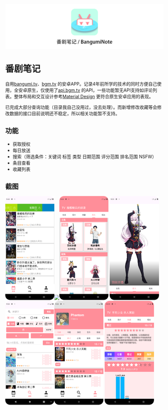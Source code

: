 ![番剧笔记](./BangumiNote.png)

# 番剧笔记

自用[bangumi.tv](https://bangumi.tv)、[bgm.tv](https://bgm.tv)
的安卓APP。记录4年前所学的技术的同时方便自己使用，全安卓原生，仅使用了[api.bgm.tv](https://bangumi.github.io/api/)
的API，一些功能暂无API支持如评论列表。整体布局和交互设计参考[Material Design](https://m3.material.io/)
更符合原生安卓应用的表现。

已完成大部分查询功能（目录我自己没用过，没去处理）。而新增修改收藏等会修改数据的接口目前说明还不稳定，所以相关功能暂不支持。

## 功能

+ 获取授权
+ 每日放送
+ 搜索（筛选条件：关键词 标签 类型 日期范围 评分范围 排名范围 NSFW）
+ 条目查看
+ 收藏列表

## 截图

<img src="screenshot/Screenshot_20240202_0.png" width="31%"><img src="screenshot/Screenshot_20240202_1.png" width="31%"><img src="screenshot/Screenshot_20240202_2.png" width="31%">
<img src="screenshot/Screenshot_20240202_3.png" width="31%"><img src="screenshot/Screenshot_20240202_4.png" width="31%"><img src="screenshot/Screenshot_20240202_5.png" width="31%">
<img src="screenshot/Screenshot_20240202_6.png" width="31%">

